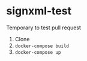 # signxml-test
Temporary to test pull request

1. Clone
2. `docker-compose build`
3. `docker-compose up`
